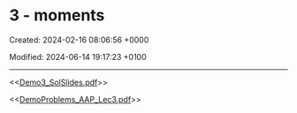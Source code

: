 # 3 - moments

Created: 2024-02-16 08:06:56 +0000

Modified: 2024-06-14 19:17:23 +0100

---

<<[Demo3_SolSlides.pdf](../../media/Demo3_SolSlides.pdf)>>



<<[DemoProblems_AAP_Lec3.pdf](../../media/DemoProblems_AAP_Lec3.pdf)>>


